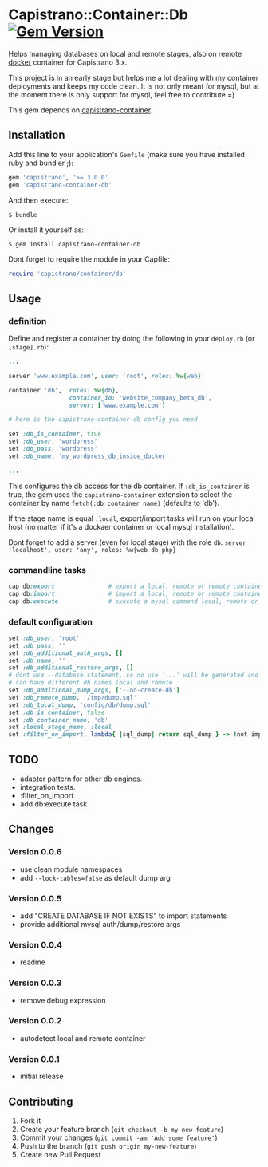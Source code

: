 # Capistrano::Container::Db [![Gem Version](https://badge.fury.io/rb/capistrano-container-db.svg)](https://badge.fury.io/rb/capistrano-container-db)

Helps managing databases on local and remote stages, also on remote [docker](https://www.docker.com/) container for Capistrano 3.x.

This project is in an early stage but helps me a lot dealing with my container deployments and keeps my code clean. It is not only meant for mysql, but at the moment there is only support for mysql, feel free to contribute =)

This gem depends on [capistrano-container](https://github.com/creative-workflow/capistrano-container).

## Installation

Add this line to your application's `Gemfile` (make sure you have installed ruby and bundler ;):

```ruby
gem 'capistrano', '>= 3.0.0'
gem 'capistrano-container-db'
```

And then execute:

    $ bundle

Or install it yourself as:

    $ gem install capistrano-container-db

Dont forget to require the module in your Capfile:

```ruby
require 'capistrano/container/db'
```  

## Usage
### definition
Define and register a container by doing the following in your `deploy.rb` (or `[stage].rb`):

```ruby
...

server 'www.example.com', user: 'root', roles: %w{web}

container 'db',  roles: %w{db},
                 container_id: 'website_company_beta_db',
                 server: ['www.example.com']

# here is the capistrano-container-db config you need

set :db_is_container, true
set :db_user, 'wordpress'
set :db_pass, 'wordpress'
set :db_name, 'my_wordpress_db_inside_docker'

...
```

This configures the db access for the db container. If `:db_is_container` is true, the gem uses the `capistrano-container` extension to select the container by name `fetch(:db_container_name)` (defaults to 'db').

If the stage name is equal `:local`, export/import tasks will run on your local host (no matter if it's a dockaer container or local mysql installation).

Dont forget to add a server (even for local stage) with the role `db`. `server 'localhost', user: 'any', roles: %w{web db php}`

### commandline tasks
```ruby
cap db:export               # export a local, remote or remote container mysql db
cap db:import               # import a local, remote or remote container mysql db
cap db:execute              # execute a mysql command local, remote or container host
```

### default configuration
```ruby
set :db_user, 'root'
set :db_pass, ''
set :db_additional_auth_args, []
set :db_name, ''
set :db_additional_restore_args, []
# dont use --database statement, so no use '...' will be generated and we
# can have different db names local and remote
set :db_additional_dump_args, ['--no-create-db']
set :db_remote_dump, '/tmp/dump.sql'
set :db_local_dump, 'config/db/dump.sql'
set :db_is_container, false
set :db_container_name, 'db'
set :local_stage_name, :local
set :filter_on_import, lambda{ |sql_dump| return sql_dump } -> !not implemented yet
```

## TODO
  * adapter pattern for other db engines.
  * integration tests.
  * :filter_on_import
  * add db:execute task

## Changes
### Version 0.0.6
  * use clean module namespaces
  * add `--lock-tables=false` as default dump arg

### Version 0.0.5
  * add "CREATE DATABASE IF NOT EXISTS" to import statements
  * provide additional mysql auth/dump/restore args

### Version 0.0.4
  * readme

### Version 0.0.3
  * remove debug expression

### Version 0.0.2
  * autodetect local and remote container

### Version 0.0.1
  * initial release

## Contributing

1. Fork it
2. Create your feature branch (`git checkout -b my-new-feature`)
3. Commit your changes (`git commit -am 'Add some feature'`)
4. Push to the branch (`git push origin my-new-feature`)
5. Create new Pull Request
